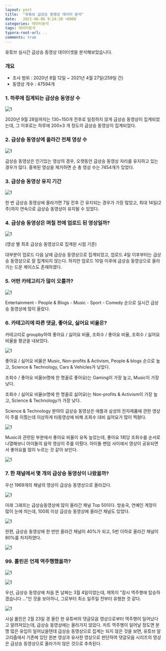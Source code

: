 ```yaml
---
layout: post
title:  "유튜브 급상승 동영상 데이터 분석"
date:   2021-06-06 9:24:30 +0900
categories: 데이터분석
tags: 데이터분석
typora-root-url: ..
comments: true
---
```


유튜브 실시간 급상승 동영상 데이터셋을 분석해보았습니다.

### 개요

- 조사 범위 : 2020년 8월 12일 ~ 2021년 4월 27일(259일 간)
- 동영상 개수 : 47594개



### 1. 하루에 집계되는 급상승 동영상 수

![1](/assets/images/post/youtube_anal/1.png)

2020년 9월 28일까지는 130~150개 전후로 일정하지 않게 급상승 동영상이 집계되었는데, 그 이후로는 하루에 200±3 개 정도의 급상승 동영상이 집계되었다. 



### 2. 급상승 동영상에 올라간 전체 영상 수

![1](/assets/images/post/youtube_anal/2.png)

급상승 동영상은 인기있는 영상의 경우, 오랫동안 급상승 동영상 자리를 유지하고 있는 경우가 많다. 중복된 영상을 제거하면 순 총 영상 수는 7454개가 있었다.



### 3. 급상승 동영상 유지 기간

![1](/assets/images/post/youtube_anal/3.png)

한 번 급상승 동영상에 올라가면 7일 전후 간 유지되는 경우가 가장 많았고, 최대 14일(2주)까지 연속으로 급상승 동영상이 유지될 수 있었다.



### 4. 급상승 동영상은 며칠 전에 업로드 된 영상일까?

![1](/assets/images/post/youtube_anal/4.png)

(영상 별 최초 급상승 동영상으로 집계된 시점 기준)

대부분이 업로드 다음 날에 급상승 동영상으로 집계되었고, 업로드 4일 이후부터는 급상승 동영상으로 잘 집계되지 않는다. 하지만 업로드 10일 이후에 급상승 동영상으로 올라가는 드문 케이스도 존재하였다. 



### 5. 어떤 카테고리가 많이 오를까?

![1](/assets/images/post/youtube_anal/5.png)

Entertainment - People & Blogs - Music - Sport - Comedy 순으로 실시간 급상승 동영상에 많이 올랐다.



### 6. 카테고리에 따른 댓글, 좋아요, 싫어요 비율은?

카테고리로 groupby하여 좋아요 / 싫어요 비율, 조회수 / 좋아요 비율, 조회수 / 싫어요 비율을 평균을 내보았다.

![1](/assets/images/post/youtube_anal/6.png)

좋아요 / 싫어요 비율은 Music, Non-profits & Activism, People & blogs 순으로 높고, Science & Technology, Cars & Vehicles가 낮았다.

조회수 / 좋아요 비율(n명에 한 명꼴로 좋아요)는 Gaming이 가장 높고, Music이 가장 낮다.

조회수 / 싫어요 비율(n명에 한 명꼴로 싫어요)는 Non-profits & Activism이 가장 높고, Science & Technology가 가장 낮다.



Science & Technology 분야의 급상승 동영상은 애플과 삼성의 전자제품에 관한 영상이 주를 이뤘는데  이상하게 타동영상에 비해 조회수 대비 싫어요가 많이 찍혔다. 

![1](/assets/images/post/youtube_anal/7.png)

Music과 관련된 부분에서 좋아요 비율이 유독 높았는데, 좋아요 1회당 조회수를 순서로 나열해보니 아이돌의 음악 영상이 주를 이뤘다. 아이돌 팬덤 사이에서 영상이 공유되면서 좋아요를 많이 누르는 것 같아 보인다. 

![1](/assets/images/post/youtube_anal/8.png)



### 7. 한 채널에서 몇 개의 급상승 동영상이 나왔을까?

우선 1969개의 채널의 영상이 급상승 동영상으로 올라갔다.

![1](/assets/images/post/youtube_anal/13.png)

아래 그래프는 급상승동영상에 많이 올라간 채널 Top 50이다. 방송국, 연예인 계정이 많이 눈에 띄는데, 100회 이상 급상승 동영상에 올라간 채널도 있었다.

![1](/assets/images/post/youtube_anal/12.png)

한편, 급상승 동영상에 한 번만 올라간 채널이 40%가 되고, 5번 이하로 올라간 채널이 80%를 차지하였다.

![1](/assets/images/post/youtube_anal/14.png)





### 99. 롤린은 언제 역주행했을까?

![1](/assets/images/post/youtube_anal/9.png)

![1](/assets/images/post/youtube_anal/10.png)

우선, 급상승 동영상에 처음 뜬 날짜는 3월 4일이었는데, 제목이 "잠시 역주행에 탑승하겠습니다 ..."인 것을 보아하니, 그로부터 최소 일주일 전부터 유행한 것 같다.

![1](/assets/images/post/youtube_anal/11.png)

사실 롤린은 2월 23일 경 올린 한 유튜버의 댓글모음 영상으로부터 역주행이 일어났다고 알려져있는데, 급상승 동영상에는 올라가지 않았다. 차트 역주행이 일어날 정도면 분명 많은 유입이 일어났을텐데 급상승 동영상으로 집계는 되지 않은 것을 보면, 유튜브 알고리즘에서 기존에 있던 원본 영상과 유사한 영상으로 판단하여 댓글모음 시리즈의 영상은 급상승 동영상으로 올라가지 않은 것으로 추측된다.